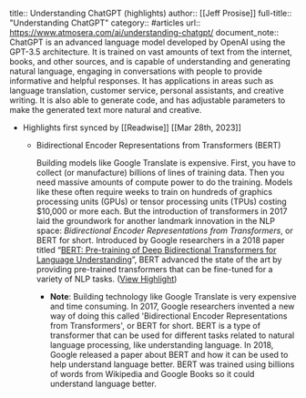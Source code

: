 title:: Understanding ChatGPT (highlights)
author:: [[Jeff Prosise]]
full-title:: "Understanding ChatGPT"
category:: #articles
url:: https://www.atmosera.com/ai/understanding-chatgpt/
document_note:: ChatGPT is an advanced language model developed by OpenAI using the GPT-3.5 architecture. It is trained on vast amounts of text from the internet, books, and other sources, and is capable of understanding and generating natural language, engaging in conversations with people to provide informative and helpful responses. It has applications in areas such as language translation, customer service, personal assistants, and creative writing. It is also able to generate code, and has adjustable parameters to make the generated text more natural and creative.

- Highlights first synced by [[Readwise]] [[Mar 28th, 2023]]
	- Bidirectional Encoder Representations from Transformers (BERT)
	  
	  Building models like Google Translate is expensive. First, you have to collect (or manufacture) billions of lines of training data. Then you need massive amounts of compute power to do the training. Models like these often require weeks to train on hundreds of graphics processing units (GPUs) or tensor processing units (TPUs) costing $10,000 or more each. But the introduction of transformers in 2017 laid the groundwork for another landmark innovation in the NLP space: *Bidirectional Encoder Representations from Transformers*, or BERT for short. Introduced by Google researchers in a 2018 paper titled “[BERT: Pre-training of Deep Bidirectional Transformers for Language Understanding](https://arxiv.org/abs/1810.04805)”, BERT advanced the state of the art by providing pre-trained transformers that can be fine-tuned for a variety of NLP tasks. ([View Highlight](https://read.readwise.io/read/01gwgxg0y709b0rf6syt4htyk1))
		- **Note**: Building technology like Google Translate is very expensive and time consuming. In 2017, Google researchers invented a new way of doing this called 'Bidirectional Encoder Representations from Transformers', or BERT for short. BERT is a type of transformer that can be used for different tasks related to natural language processing, like understanding language. In 2018, Google released a paper about BERT and how it can be used to help understand language better. BERT was trained using billions of words from Wikipedia and Google Books so it could understand language better.